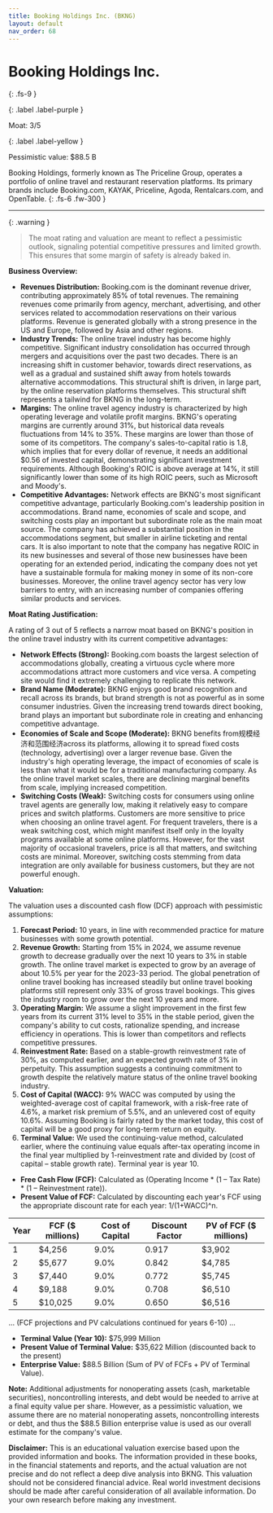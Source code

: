 ```yaml
---
title: Booking Holdings Inc. (BKNG)
layout: default
nav_order: 68
---
```


# Booking Holdings Inc.
{: .fs-9 }

{: .label .label-purple }

Moat: 3/5

{: .label .label-yellow }

Pessimistic value: $88.5 B

Booking Holdings, formerly known as The Priceline Group, operates a portfolio of online travel and restaurant reservation platforms. Its primary brands include Booking.com, KAYAK, Priceline, Agoda, Rentalcars.com, and OpenTable.
{: .fs-6 .fw-300 }

---

{: .warning } 
>The moat rating and valuation are meant to reflect a pessimistic outlook, signaling potential competitive pressures and limited growth. This ensures that some margin of safety is already baked in.

**Business Overview:**

* **Revenues Distribution:**  Booking.com is the dominant revenue driver, contributing approximately 85% of total revenues. The remaining revenues come primarily from agency, merchant, advertising, and other services related to accommodation reservations on their various platforms. Revenue is generated globally with a strong presence in the US and Europe, followed by Asia and other regions.
* **Industry Trends:** The online travel industry has become highly competitive. Significant industry consolidation has occurred through mergers and acquisitions over the past two decades. There is an increasing shift in customer behavior, towards direct reservations, as well as a gradual and sustained shift away from hotels towards alternative accommodations. This structural shift is driven, in large part, by the online reservation platforms themselves. This structural shift represents a tailwind for BKNG in the long-term.
* **Margins:** The online travel agency industry is characterized by high operating leverage and volatile profit margins. BKNG's operating margins are currently around 31%, but historical data reveals fluctuations from 14% to 35%. These margins are lower than those of some of its competitors. The company's sales-to-capital ratio is 1.8, which implies that for every dollar of revenue, it needs an additional $0.56 of invested capital, demonstrating significant investment requirements. Although Booking's ROIC is above average at 14%, it still significantly lower than some of its high ROIC peers, such as Microsoft and Moody's.
* **Competitive Advantages:**  Network effects are BKNG's most significant competitive advantage, particularly Booking.com's leadership position in accommodations. Brand name, economies of scale and scope, and switching costs play an important but subordinate role as the main moat source. The company has achieved a substantial position in the accommodations segment, but smaller in airline ticketing and rental cars. It is also important to note that the company has negative ROIC in its new businesses and several of those new businesses have been operating for an extended period, indicating the company does not yet have a sustainable formula for making money in some of its non-core businesses. Moreover, the online travel agency sector has very low barriers to entry, with an increasing number of companies offering similar products and services.

**Moat Rating Justification:**

A rating of 3 out of 5 reflects a narrow moat based on BKNG's position in the online travel industry with its current competitive advantages:

* **Network Effects (Strong):**  Booking.com boasts the largest selection of accommodations globally, creating a virtuous cycle where more accommodations attract more customers and vice versa.  A competing site would find it extremely challenging to replicate this network. 
* **Brand Name (Moderate):** BKNG enjoys good brand recognition and recall across its brands, but brand strength is not as powerful as in some consumer industries. Given the increasing trend towards direct booking, brand plays an important but subordinate role in creating and enhancing competitive advantage.
* **Economies of Scale and Scope (Moderate):** BKNG benefits from规模经济和范围经济across its platforms, allowing it to spread fixed costs (technology, advertising) over a larger revenue base. Given the industry's high operating leverage, the impact of economies of scale is less than what it would be for a traditional manufacturing company. As the online travel market scales, there are declining marginal benefits from scale, implying increased competition.
* **Switching Costs (Weak):** Switching costs for consumers using online travel agents are generally low, making it relatively easy to compare prices and switch platforms. Customers are more sensitive to price when choosing an online travel agent. For frequent travelers, there is a weak switching cost, which might manifest itself only in the loyalty programs available at some online platforms. However, for the vast majority of occasional travelers, price is all that matters, and switching costs are minimal. Moreover, switching costs stemming from data integration are only available for business customers, but they are not powerful enough.

**Valuation:**

The valuation uses a discounted cash flow (DCF) approach with pessimistic assumptions:

1. **Forecast Period:** 10 years, in line with recommended practice for mature businesses with some growth potential.
2. **Revenue Growth:**  Starting from 15% in 2024, we assume revenue growth to decrease gradually over the next 10 years to 3% in stable growth. The online travel market is expected to grow by an average of about 10.5% per year for the 2023-33 period. The global penetration of online travel booking has increased steadily but online travel booking platforms still represent only 33% of gross travel bookings. This gives the industry room to grow over the next 10 years and more.
3. **Operating Margin:** We assume a slight improvement in the first few years from its current 31% level to 35% in the stable period, given the company's ability to cut costs, rationalize spending, and increase efficiency in operations.  This is lower than competitors and reflects competitive pressures.
4. **Reinvestment Rate:** Based on a stable-growth reinvestment rate of 30%, as computed earlier, and an expected growth rate of 3% in perpetuity. This assumption suggests a continuing commitment to growth despite the relatively mature status of the online travel booking industry.
5. **Cost of Capital (WACC):** 9% WACC was computed by using the weighted-average cost of capital framework, with a risk-free rate of 4.6%, a market risk premium of 5.5%, and an unlevered cost of equity 10.6%. Assuming Booking is fairly rated by the market today, this cost of capital will be a good proxy for long-term return on equity.
6. **Terminal Value:** We used the continuing-value method, calculated earlier, where the continuing value equals after-tax operating income in the final year multiplied by 1-reinvestment rate and divided by (cost of capital – stable growth rate). Terminal year is year 10.


* **Free Cash Flow (FCF):** Calculated as (Operating Income * (1 – Tax Rate) * (1 – Reinvestment rate)).
* **Present Value of FCF:** Calculated by discounting each year's FCF using the appropriate discount rate for each year: 1/(1+WACC)^n.

| Year | FCF ($ millions) | Cost of Capital | Discount Factor | PV of FCF ($ millions) |
|---|---|---|---|---|
| 1 |  $4,256 | 9.0% | 0.917 | $3,902 |
| 2 | $5,677 | 9.0% | 0.842 | $4,785 |
| 3 | $7,440 | 9.0% | 0.772 | $5,745 |
| 4 | $9,188 | 9.0% | 0.708 | $6,510 |
| 5 | $10,025 | 9.0% | 0.650 | $6,516 |

... (FCF projections and PV calculations continued for years 6-10) ...

* **Terminal Value (Year 10):**  $75,999 Million 
* **Present Value of Terminal Value:** $35,622 Million (discounted back to the present)
* **Enterprise Value:** $88.5 Billion (Sum of PV of FCFs + PV of Terminal Value).

**Note:** Additional adjustments for nonoperating assets (cash, marketable securities), noncontrolling interests,  and debt would be needed to arrive at a final equity value per share.  However, as a pessimistic valuation, we assume there are no material nonoperating assets, noncontrolling interests or debt, and thus the $88.5 Billion enterprise value is used as our overall estimate for the company's value.

**Disclaimer:**
This is an educational valuation exercise based upon the provided information and books. The information provided in these books, in the financial statements and reports, and the actual valuation are not precise and do not reflect a deep dive analysis into BKNG. This valuation should not be considered financial advice. Real world investment decisions should be made after careful consideration of all available information. Do your own research before making any investment.